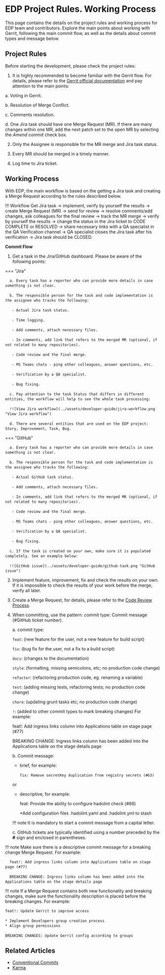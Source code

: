 # EDP Project Rules. Working Process

This page contains the details on the project rules and working process for EDP team and contributors. Explore the main points about working with Gerrit, following the main commit flow, as well as the details about commit types and message below.

## Project Rules

Before starting the development, please check the project rules:

1. It is highly recommended to become familiar with the Gerrit flow. For details, please refer to the [Gerrit official documentation](https://gerrit-documentation.storage.googleapis.com/Documentation/3.4.1/index.html) and pay attention to the main points:

  a. Voting in Gerrit.

  b. Resolution of Merge Conflict.

  c. Comments resolution.

  d. One Jira task should have one Merge Request (MR). If there are many changes within one MR, add the next patch set to the open MR by selecting the _Amend commit_ check box.

2. Only the Assignee is responsible for the MR merge and Jira task status.

3. Every MR should be merged in a timely manner.

4. Log time to Jira ticket.

## Working Process

With EDP, the main workflow is based on the getting a Jira task and creating a Merge Request according to the rules described below.

!!! Workflow
    Get Jira task → implement, verify by yourself the results → create Merge Request (MR) → send for review → resolve comments/add changes, ask colleagues for the final review → track the MR merge → verify by yourself the results → change the status in the Jira ticket to CODE COMPLETE or RESOLVED → share necessary links with a QA specialist in the QA Verification channel → QA specialist closes the Jira task after his verification → Jira task should be CLOSED.

**Commit Flow**

1. Get a task in the Jira/GitHub dashboard. Please be aware of the following points:

  === "Jira"

      a. Every task has a reporter who can provide more details in case something is not clear.

      b. The responsible person for the task and code implementation is the assignee who tracks the following:

       - Actual Jira task status.

       - Time logging.

       - Add comments, attach necessary files.

       - In comments, add link that refers to the merged MR (optional, if not related to many repositories).

       - Code review and the final merge.

       - MS Teams chats - ping other colleagues, answer questions, etc.

       - Verification by a QA specialist.

       - Bug fixing.

      c. Pay attention to the task Status that differs in different entities, the workflow will help to see the whole task processing:

      !![View Jira workflow](../assets/developer-guide/jira-workflow.png "View Jira workflow")

      d. There are several entities that are used on the EDP project: Story, Improvement, Task, Bug.


  === "GitHub"

      a. Every task has a reporter who can provide more details in case something is not clear.

      b. The responsible person for the task and code implementation is the assignee who tracks the following:

       - Actual GitHub task status.

       - Add comments, attach necessary files.

       - In comments, add link that refers to the merged MR (optional, if not related to many repositories).

       - Code review and the final merge.

       - MS Teams chats - ping other colleagues, answer questions, etc.

       - Verification by a QA specialist.

       - Bug fixing.

      c. If the task is created on your own, make sure it is populated completely. See an example below:

      !![GitHub issue](../assets/developer-guide/github-task.png "GitHub issue")


2. Implement feature, improvement, fix and check the results on your own. If it is impossible to check the results of your work before the merge, verify all later.

3. Create a Merge Request, for details, please refer to the [Code Review Process](https://gerrit-documentation.storage.googleapis.com/Documentation/3.4.2/intro-user.html#code-review).

4. When committing, use the pattern: commit type: Commit message (#GitHub ticket number).

   a. commit type:

   `feat`: (new feature for the user, not a new feature for build script)

   `fix`: (bug fix for the user, not a fix to a build script)

   `docs`: (changes to the documentation)

   `style`: (formatting, missing semicolons, etc; no production code change)

   `refactor`: (refactoring production code, eg. renaming a variable)

   `test`: (adding missing tests, refactoring tests; no production code change)

   `chore`: (updating grunt tasks etc; no production code change)

   `!`: (added to other commit types to mark breaking changes) For example:

      feat!: Add ingress links column into Applications table on stage page (#77)

      BREAKING CHANGE: Ingress links column has been added into the Applications table on the stage details page

   b. Commit message:

   * brief, for example:

      ``fix: Remove secretKey duplication from registry secrets (#63)``

    or

   * descriptive, for example:

        feat: Provide the ability to configure hadolint check (#88)

        *Add configuration files .hadolint.yaml and .hadolint.yml to stash

    !!! note
        It is mandatory to start a commit message from a capital letter.

   c. GitHub tickets are typically identified using a number preceded by the **#** sign and enclosed in parentheses.

!!! note
    Make sure there is a descriptive commit message for a breaking change Merge Request. For example:

      feat!: Add ingress links column into Applications table on stage page (#77)

      BREAKING CHANGE: Ingress links column has been added into the Applications table on the stage details page

!!! note
    If a Merge Request contains both new functionality and breaking changes, make sure the functionality description is placed before the breaking changes. For example:

    feat!: Update Gerrit to improve access

    * Implement Developers group creation process
    * Align group permissions

    BREAKING CHANGES: Update Gerrit config according to groups

## Related Articles

* [Conventional Commits](https://www.conventionalcommits.org/)
* [Karma](http://karma-runner.github.io/1.0/dev/git-commit-msg.html)
